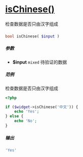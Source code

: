 [isChinese()](http://twinh.github.com/widget/api/isChinese)
===========================================================

检查数据是否只由汉字组成

### 
```php
bool isChinese( $input )
```

##### 参数
* **$input** `mixed` 待验证的数据

##### 范例
检查数据是否只由汉字组成
```php
<?php

if ($widget->isChinese('中文')) {
    echo 'Yes';
} else {
    echo 'No';
}
```
##### 输出
```php
'Yes'
```
